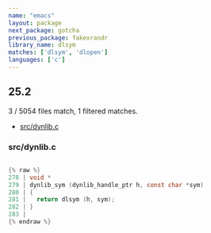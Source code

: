 ```yaml
---
name: "emacs"
layout: package
next_package: gotcha
previous_package: fakexrandr
library_name: dlsym
matches: ['dlsym', 'dlopen']
languages: ['c']
---
```

## 25.2
3 / 5054 files match, 1 filtered matches.

 - [src/dynlib.c](#srcdynlibc)

### src/dynlib.c

```c

{% raw %}
278 | void *
279 | dynlib_sym (dynlib_handle_ptr h, const char *sym)
280 | {
281 |   return dlsym (h, sym);
282 | }
283 | 
{% endraw %}

```
